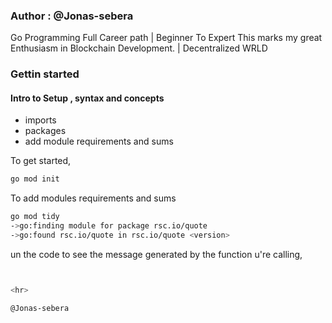 ### Author : @Jonas-sebera

Go Programming Full Career path | Beginner To Expert
This marks my great Enthusiasm in Blockchain Development. | Decentralized WRLD 



### Gettin started

#### Intro to Setup , syntax and concepts
 - imports
 - packages
 - add module requirements and sums

To get started, 
 ```sh
 go mod init
 ```

To add modules requirements and sums
```sh
go mod tidy
->go:finding module for package rsc.io/quote
->go:found rsc.io/quote in rsc.io/quote <version>
```

un the code to see the message generated by the function u're calling,
```sh


<hr>

@Jonas-sebera
